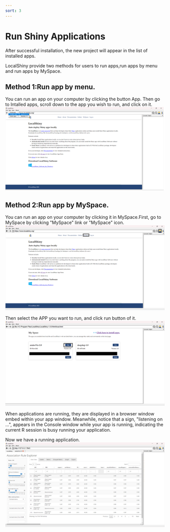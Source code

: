 ```yaml
---
sort: 3
---
```


# Run Shiny Applications

After successful installation, the new project will appear in the list of installed apps. 

LocalShiny provide two methods for users to run apps,run apps by menu and run apps by MySpace.

## Method 1:Run app by menu.
You can run an app on your computer by clicking the button App. Then go to Intalled apps, scroll down to the app you wish to run, and click on it.
![08_selectAPP](images/08_selectAPP.jpg)

## Method 2:Run app by MySpace.
You can run an app on your computer by clicking it in MySpace.First, go to MySpace by clicking "MySpace" link or "MySpace" icon.
![09_MySpace](images/09_MySpace.jpg)

Then select the APP you want to run, and click run button of it.
![10_selectAPP](images/10_selectAPP_2.jpg)

When applications are running, they are displayed in a browser window embed within your app window. Meanwhile, notice that a sign, "listening on …", appears in the Console window while your app is running, indicating the current R session is busy running your application.

Now we have a running application.
![11_APP](images/11_APP.jpg)

